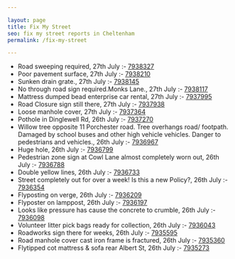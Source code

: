 ```yaml
---

layout: page
title: Fix My Street
seo: fix my street reports in Cheltenham
permalink: /fix-my-street

---
```


<!-- fix_marker starts -->

- Road sweeping required, 27th July :- [7938327](https://www.fixmystreet.com/report/7938327)
- Poor pavement surface, 27th July :- [7938210](https://www.fixmystreet.com/report/7938210)
- Sunken drain grate., 27th July :- [7938145](https://www.fixmystreet.com/report/7938145)
- No through road sign required.Monks Lane., 27th July :- [7938117](https://www.fixmystreet.com/report/7938117)
- Mattress dumped bead enterprise car rental, 27th July :- [7937995](https://www.fixmystreet.com/report/7937995)
- Road Closure sign still there, 27th July :- [7937938](https://www.fixmystreet.com/report/7937938)
- Loose manhole cover, 27th July :- [7937364](https://www.fixmystreet.com/report/7937364)
- Pothole in Dinglewell Rd, 26th July :- [7937270](https://www.fixmystreet.com/report/7937270)
- Willow tree opposite 11 Porchester road. Tree overhangs road/ footpath. Damaged by school buses and other high vehicle vehicles. Danger to pedestrians and vehicles., 26th July :- [7936967](https://www.fixmystreet.com/report/7936967)
- Huge hole, 26th July :- [7936799](https://www.fixmystreet.com/report/7936799)
- Pedestrian zone sign at Cowl Lane almost completely worn out, 26th July :- [7936788](https://www.fixmystreet.com/report/7936788)
- Double yellow lines, 26th July :- [7936733](https://www.fixmystreet.com/report/7936733)
- Street completely out for over a week! Is this a new Policy?, 26th July :- [7936354](https://www.fixmystreet.com/report/7936354)
- Flyposting on verge, 26th July :- [7936209](https://www.fixmystreet.com/report/7936209)
- Flyposter on lamppost, 26th July :- [7936197](https://www.fixmystreet.com/report/7936197)
- Looks like pressure has cause the concrete to crumble, 26th July :- [7936098](https://www.fixmystreet.com/report/7936098)
- Volunteer litter pick bags ready for collection, 26th July :- [7936043](https://www.fixmystreet.com/report/7936043)
- Roadworks sign there for weeks, 26th July :- [7935595](https://www.fixmystreet.com/report/7935595)
- Road manhole cover cast iron frame is fractured, 26th July :- [7935360](https://www.fixmystreet.com/report/7935360)
- Flytipped cot mattress & sofa rear Albert St, 26th July :- [7935273](https://www.fixmystreet.com/report/7935273)

<!-- fix_marker ends -->